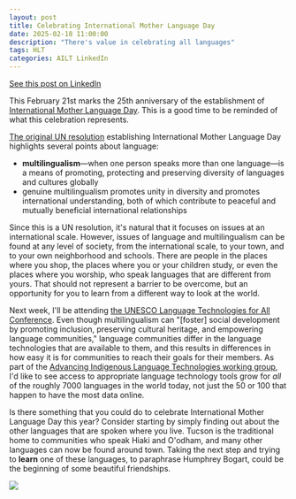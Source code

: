 ```yaml
---
layout: post
title: Celebrating International Mother Language Day
date: 2025-02-18 11:00:00
description: "There's value in celebrating all languages"
tags: HLT
categories: AILT LinkedIn
---
```


[See this post on LinkedIn](https://www.linkedin.com/posts/eric-m-jackson_international-mother-language-day-united-activity-7297682735412690944-GNj5)

This February 21st marks the 25th anniversary of the establishment of [International Mother Language Day](https://www.un.org/en/observances/mother-language-day). This is a good time to be reminded of what this celebration represents.

[The original UN resolution](https://docs.un.org/en/A/RES/61/266) establishing International Mother Language Day highlights several points about language:

- **multilingualism**—when one person speaks more than one language—is a means of promoting, protecting and preserving diversity of languages and cultures globally
- genuine multilingualism promotes unity in diversity and promotes international understanding, both of which contribute to peaceful and mutually beneficial international relationships

Since this is a UN resolution, it's natural that it focuses on issues at an international scale. However, issues of language and multilingualism can be found at any level of society, from the international scale, to your town, and to your own neighborhood and schools. There are people in the places where you shop, the places where you or your children study, or even the places where you worship, who speak languages that are different from yours. That should not represent a barrier to be overcome, but an opportunity for you to learn from a different way to look at the world.

Next week, I'll be attending [the UNESCO Language Technologies for All Conference](https://www.lt4all2025.eu/). Even though multilingualism can "\[foster\] social development by promoting inclusion, preserving cultural heritage, and empowering language communities," language communities differ in the language technologies that are available to them, and this results in differences in how easy it is for communities to reach their goals for their members. As part of the [Advancing Indigenous Language Technologies working group](https://ailt.arizona.edu), I'd like to see access to appropriate language technology tools grow for _all_ of the roughly 7000 languages in the world today, not just the 50 or 100 that happen to have the most data online.

Is there something that you could do to celebrate International Mother Language Day this year? Consider starting by simply finding out about the other languages that are spoken where you live. Tucson is the traditional home to communities who speak Hiaki and O'odham, and many other languages can now be found around town. Taking the next step and trying to **learn** one of these languages, to paraphrase Humphrey Bogart, could be the beginning of some beautiful friendships.

<div style="position:absolute; width:100%; height:100%;">
<a href="https://www.un.org/en/observances/mother-language-day" target="_blank"><img src="https://www.un.org/sites/un2.un.org/files/2020/01/mother-language-poster.jpg" style="vertical-align:middle; text-align:center">
</a>
</div>
